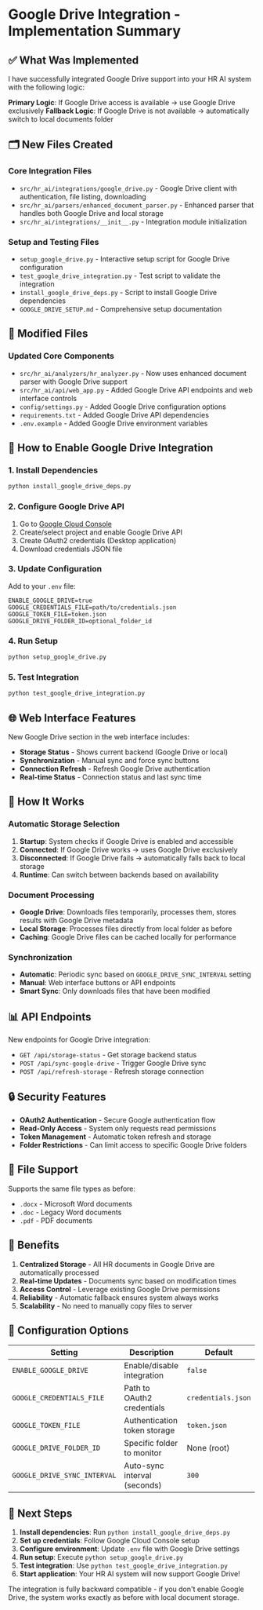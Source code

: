 # Google Drive Integration - Implementation Summary

## ✅ What Was Implemented

I have successfully integrated Google Drive support into your HR AI system with the following logic:

**Primary Logic**: If Google Drive access is available → use Google Drive exclusively
**Fallback Logic**: If Google Drive is not available → automatically switch to local documents folder

## 🗂️ New Files Created

### Core Integration Files
- `src/hr_ai/integrations/google_drive.py` - Google Drive client with authentication, file listing, downloading
- `src/hr_ai/parsers/enhanced_document_parser.py` - Enhanced parser that handles both Google Drive and local storage
- `src/hr_ai/integrations/__init__.py` - Integration module initialization

### Setup and Testing Files  
- `setup_google_drive.py` - Interactive setup script for Google Drive configuration
- `test_google_drive_integration.py` - Test script to validate the integration
- `install_google_drive_deps.py` - Script to install Google Drive dependencies
- `GOOGLE_DRIVE_SETUP.md` - Comprehensive setup documentation

## 🔧 Modified Files

### Updated Core Components
- `src/hr_ai/analyzers/hr_analyzer.py` - Now uses enhanced document parser with Google Drive support
- `src/hr_ai/api/web_app.py` - Added Google Drive API endpoints and web interface controls
- `config/settings.py` - Added Google Drive configuration options
- `requirements.txt` - Added Google Drive API dependencies
- `.env.example` - Added Google Drive environment variables

## 🚀 How to Enable Google Drive Integration

### 1. Install Dependencies
```bash
python install_google_drive_deps.py
```

### 2. Configure Google Drive API
1. Go to [Google Cloud Console](https://console.cloud.google.com/)
2. Create/select project and enable Google Drive API
3. Create OAuth2 credentials (Desktop application)
4. Download credentials JSON file

### 3. Update Configuration
Add to your `.env` file:
```env
ENABLE_GOOGLE_DRIVE=true
GOOGLE_CREDENTIALS_FILE=path/to/credentials.json
GOOGLE_TOKEN_FILE=token.json
GOOGLE_DRIVE_FOLDER_ID=optional_folder_id
```

### 4. Run Setup
```bash
python setup_google_drive.py
```

### 5. Test Integration
```bash
python test_google_drive_integration.py
```

## 🌐 Web Interface Features

New Google Drive section in the web interface includes:
- **Storage Status** - Shows current backend (Google Drive or local)
- **Synchronization** - Manual sync and force sync buttons  
- **Connection Refresh** - Refresh Google Drive authentication
- **Real-time Status** - Connection status and last sync time

## 🔄 How It Works

### Automatic Storage Selection
1. **Startup**: System checks if Google Drive is enabled and accessible
2. **Connected**: If Google Drive works → uses Google Drive exclusively
3. **Disconnected**: If Google Drive fails → automatically falls back to local storage
4. **Runtime**: Can switch between backends based on availability

### Document Processing
- **Google Drive**: Downloads files temporarily, processes them, stores results with Google Drive metadata
- **Local Storage**: Processes files directly from local folder as before
- **Caching**: Google Drive files can be cached locally for performance

### Synchronization
- **Automatic**: Periodic sync based on `GOOGLE_DRIVE_SYNC_INTERVAL` setting
- **Manual**: Web interface buttons or API endpoints
- **Smart Sync**: Only downloads files that have been modified

## 📊 API Endpoints

New endpoints for Google Drive integration:
- `GET /api/storage-status` - Get storage backend status
- `POST /api/sync-google-drive` - Trigger Google Drive sync
- `POST /api/refresh-storage` - Refresh storage connection

## 🔒 Security Features

- **OAuth2 Authentication** - Secure Google authentication flow
- **Read-Only Access** - System only requests read permissions
- **Token Management** - Automatic token refresh and storage
- **Folder Restrictions** - Can limit access to specific Google Drive folders

## 📁 File Support

Supports the same file types as before:
- `.docx` - Microsoft Word documents
- `.doc` - Legacy Word documents  
- `.pdf` - PDF documents

## 🎯 Benefits

1. **Centralized Storage** - All HR documents in Google Drive are automatically processed
2. **Real-time Updates** - Documents sync based on modification times
3. **Access Control** - Leverage existing Google Drive permissions
4. **Reliability** - Automatic fallback ensures system always works
5. **Scalability** - No need to manually copy files to server

## 🔧 Configuration Options

| Setting | Description | Default |
|---------|-------------|---------|
| `ENABLE_GOOGLE_DRIVE` | Enable/disable integration | `false` |
| `GOOGLE_CREDENTIALS_FILE` | Path to OAuth2 credentials | `credentials.json` |
| `GOOGLE_TOKEN_FILE` | Authentication token storage | `token.json` |
| `GOOGLE_DRIVE_FOLDER_ID` | Specific folder to monitor | None (root) |
| `GOOGLE_DRIVE_SYNC_INTERVAL` | Auto-sync interval (seconds) | `300` |

## 🚀 Next Steps

1. **Install dependencies**: Run `python install_google_drive_deps.py`
2. **Set up credentials**: Follow Google Cloud Console setup
3. **Configure environment**: Update `.env` file with Google Drive settings
4. **Run setup**: Execute `python setup_google_drive.py`
5. **Test integration**: Use `python test_google_drive_integration.py`
6. **Start application**: Your HR AI system will now support Google Drive!

The integration is fully backward compatible - if you don't enable Google Drive, the system works exactly as before with local document storage.